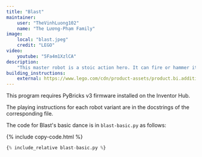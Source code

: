 ```yaml
---
title: "Blast"
maintainer:
    user: "TheVinhLuong102"
    name: "The Lương-Phạm Family"
image:
    local: "blast.jpeg"
    credit: "LEGO"
video:
    youtube: "5Fa4m1XzlCA"
description:
    "This master robot is a stoic action hero. It can fire or hammer its way through obstacles and grab items. Builders can be the ultimate commanders, programming it to scan its environment and fire darts if it senses danger. Perfect for guarding your room!"
building_instructions:
    external: https://www.lego.com/cdn/product-assets/product.bi.additional.main.pdf/51515_Blast.pdf
---
```



This program requires PyBricks v3 firmware installed on the Inventor Hub.

The playing instructions for each robot variant are in the docstrings of the corresponding file.

The code for Blast's basic dance is in `blast-basic.py` as follows:

{% include copy-code.html %}
```python
{% include_relative blast-basic.py %}
```
